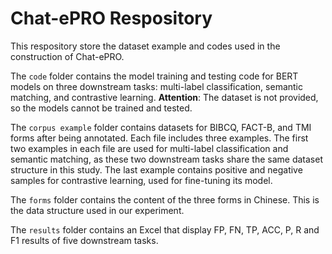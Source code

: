 # Chat-ePRO Respository
This respository store the dataset example and codes used in the construction of Chat-ePRO.

The `code` folder contains the model training and testing code for BERT models on three downstream tasks: multi-label classification, semantic matching, and contrastive learning. 
**Attention**: The dataset is not provided, so the models cannot be trained and tested.

The `corpus example` folder contains datasets for BIBCQ, FACT-B, and TMI forms after being annotated. Each file includes three examples. The first two examples in each file are used for multi-label classification and semantic matching, as these two downstream tasks share the same dataset structure in this study. The last example contains positive and negative samples for contrastive learning, used for fine-tuning its model.

The `forms` folder contains the content of the three forms in Chinese. This is the data structure used in our experiment.

The `results` folder contains an Excel that display FP, FN, TP, ACC, P, R and F1 results of five downstream tasks.